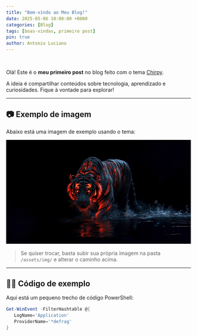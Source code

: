 ```yaml
---
title: "Bem-vindo ao Meu Blog!"
date: 2025-05-06 10:00:00 +0000
categories: [Blog]
tags: [boas-vindas, primeiro post]
pin: true
author: Antonio Luciano
---
```

<br>  <!-- Quebra de linha -->

Olá! Este é o **meu primeiro post** no blog feito com o tema [Chirpy](https://github.com/cotes2020/jekyll-theme-chirpy).

A ideia é compartilhar conteúdos sobre tecnologia, aprendizado e curiosidades. Fique à vontade para explorar!

---

## 📷 Exemplo de imagem

Abaixo está uma imagem de exemplo usando o tema:

![Paisagem de exemplo](/assets/images/tiger.jpg)

> Se quiser trocar, basta subir sua própria imagem na pasta `/assets/img/` e alterar o caminho acima.

---

## 🧑‍💻 Código de exemplo

Aqui está um pequeno trecho de código PowerShell:

```powershell
Get-WinEvent -FilterHashtable @{
   LogName='Application'
   ProviderName='*defrag'
}
```